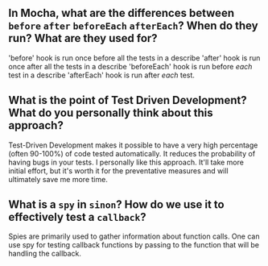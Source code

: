 ## In Mocha, what are the differences between `before` `after` `beforeEach` `afterEach`? When do they run? What are they used for?  
'before' hook is run once before all the tests in a describe
'after' hook is run once after all the tests in a describe
'beforeEach' hook is run before *each* test in a describe
'afterEach' hook is run after *each* test.

## What is the point of Test Driven Development? What do you personally think about this approach?
Test-Driven Development makes it possible to have a very high percentage (often 90-100%) of code tested automatically. It reduces the probability of having bugs in your tests. I personally like this approach. It'll take more initial effort, but it's worth it for the preventative measures and will ultimately save me more time.

## What is a `spy` in `sinon`? How do we use it to effectively test a `callback`?
Spies are primarily used to gather information about function calls. One can use spy for testing callback functions by passing to the function that will be handling the callback. 